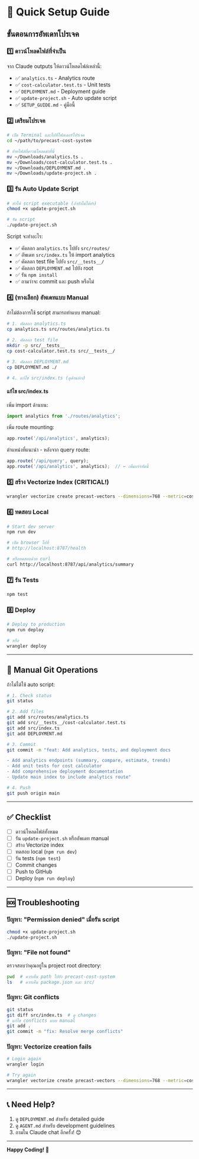 # 🚀 Quick Setup Guide

## ขั้นตอนการอัพเดทโปรเจค

### 1️⃣ ดาวน์โหลดไฟล์ที่จำเป็น

จาก Claude outputs ให้ดาวน์โหลดไฟล์เหล่านี้:

- ✅ `analytics.ts` - Analytics route
- ✅ `cost-calculator.test.ts` - Unit tests
- ✅ `DEPLOYMENT.md` - Deployment guide
- ✅ `update-project.sh` - Auto update script
- ✅ `SETUP_GUIDE.md` - คู่มือนี้

### 2️⃣ เตรียมโปรเจค

```bash
# เปิด Terminal และไปที่โฟลเดอร์โปรเจค
cd ~/path/to/precast-cost-system

# ย้ายไฟล์ที่ดาวน์โหลดมาที่นี่
mv ~/Downloads/analytics.ts .
mv ~/Downloads/cost-calculator.test.ts .
mv ~/Downloads/DEPLOYMENT.md .
mv ~/Downloads/update-project.sh .
```

### 3️⃣ รัน Auto Update Script

```bash
# ทำให้ script executable (ถ้ายังไม่ได้ทำ)
chmod +x update-project.sh

# รัน script
./update-project.sh
```

Script จะทำอะไร:
- ✅ คัดลอก `analytics.ts` ไปยัง `src/routes/`
- ✅ อัพเดท `src/index.ts` ให้ import analytics
- ✅ คัดลอก test file ไปยัง `src/__tests__/`
- ✅ คัดลอก `DEPLOYMENT.md` ไปยัง root
- ✅ รัน `npm install`
- ✅ ถามว่าจะ commit และ push หรือไม่

### 4️⃣ (ทางเลือก) อัพเดทแบบ Manual

ถ้าไม่ต้องการใช้ script สามารถทำแบบ manual:

```bash
# 1. คัดลอก analytics.ts
cp analytics.ts src/routes/analytics.ts

# 2. คัดลอก test file
mkdir -p src/__tests__
cp cost-calculator.test.ts src/__tests__/

# 3. คัดลอก DEPLOYMENT.md
cp DEPLOYMENT.md ./

# 4. แก้ไข src/index.ts (ดูด้านล่าง)
```

#### แก้ไข src/index.ts

เพิ่ม import ด้านบน:
```typescript
import analytics from './routes/analytics';
```

เพิ่ม route mounting:
```typescript
app.route('/api/analytics', analytics);
```

ตำแหน่งที่แนะนำ - หลังจาก query route:
```typescript
app.route('/api/query', query);
app.route('/api/analytics', analytics);  // ← เพิ่มบรรทัดนี้
```

### 5️⃣ สร้าง Vectorize Index (CRITICAL!)

```bash
wrangler vectorize create precast-vectors --dimensions=768 --metric=cosine
```

### 6️⃣ ทดสอบ Local

```bash
# Start dev server
npm run dev

# เปิด browser ไปที่
# http://localhost:8787/health

# หรือทดสอบด้วย curl
curl http://localhost:8787/api/analytics/summary
```

### 7️⃣ รัน Tests

```bash
npm test
```

### 8️⃣ Deploy

```bash
# Deploy to production
npm run deploy

# หรือ
wrangler deploy
```

---

## 🔧 Manual Git Operations

ถ้าไม่ได้ใช้ auto script:

```bash
# 1. Check status
git status

# 2. Add files
git add src/routes/analytics.ts
git add src/__tests__/cost-calculator.test.ts
git add src/index.ts
git add DEPLOYMENT.md

# 3. Commit
git commit -m "feat: Add analytics, tests, and deployment docs

- Add analytics endpoints (summary, compare, estimate, trends)
- Add unit tests for cost calculator
- Add comprehensive deployment documentation
- Update main index to include analytics route"

# 4. Push
git push origin main
```

---

## ✅ Checklist

- [ ] ดาวน์โหลดไฟล์ทั้งหมด
- [ ] รัน `update-project.sh` หรืออัพเดท manual
- [ ] สร้าง Vectorize index
- [ ] ทดสอบ local (`npm run dev`)
- [ ] รัน tests (`npm test`)
- [ ] Commit changes
- [ ] Push to GitHub
- [ ] Deploy (`npm run deploy`)

---

## 🆘 Troubleshooting

### ปัญหา: "Permission denied" เมื่อรัน script
```bash
chmod +x update-project.sh
./update-project.sh
```

### ปัญหา: "File not found"
ตรวจสอบว่าคุณอยู่ใน project root directory:
```bash
pwd  # ควรเห็น path ไปยัง precast-cost-system
ls   # ควรเห็น package.json และ src/
```

### ปัญหา: Git conflicts
```bash
git status
git diff src/index.ts  # ดู changes
# แก้ไข conflicts แบบ manual
git add .
git commit -m "fix: Resolve merge conflicts"
```

### ปัญหา: Vectorize creation fails
```bash
# Login again
wrangler login

# Try again
wrangler vectorize create precast-vectors --dimensions=768 --metric=cosine
```

---

## 📞 Need Help?

1. ดู `DEPLOYMENT.md` สำหรับ detailed guide
2. ดู `AGENT.md` สำหรับ development guidelines
3. ถามใน Claude chat อีกครั้ง! 😊

---

**Happy Coding! 🎉**
